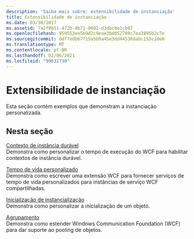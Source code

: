 ```yaml
---
description: 'Saiba mais sobre: extensibilidade de instanciação'
title: Extensibilidade de instanciação
ms.date: 03/30/2017
ms.assetid: 7a2f8b51-472b-4b71-8602-d3dbc6e1cb07
ms.openlocfilehash: 959553ee5b9d2c9eae3bd052789c7ea3895b2c7e
ms.sourcegitcommit: ddf7edb67715a5b9a45e3dd44536dabc153c1de0
ms.translationtype: MT
ms.contentlocale: pt-BR
ms.lasthandoff: 02/06/2021
ms.locfileid: "99631730"
---
```

# <a name="instancing-extensibility"></a>Extensibilidade de instanciação

Esta seção contém exemplos que demonstram a instanciação personalizada.  
  
## <a name="in-this-section"></a>Nesta seção  

 [Contexto de instância durável](durable-instance-context.md)  
 Demonstra como personalizar o tempo de execução do WCF para habilitar contextos de instância durável.  
  
 [Tempo de vida personalizado](custom-lifetime.md)  
 Demonstra como escrever uma extensão WCF para fornecer serviços de tempo de vida personalizados para instâncias de serviço WCF compartilhadas.  
  
 [Inicialização de instancialização](instancing-initialization.md)  
 Demonstra como personalizar a inicialização de um objeto.  
  
 [Agrupamento](pooling.md)  
 Demonstra como estender Windows Communication Foundation (WCF) para dar suporte ao pooling de objetos.
